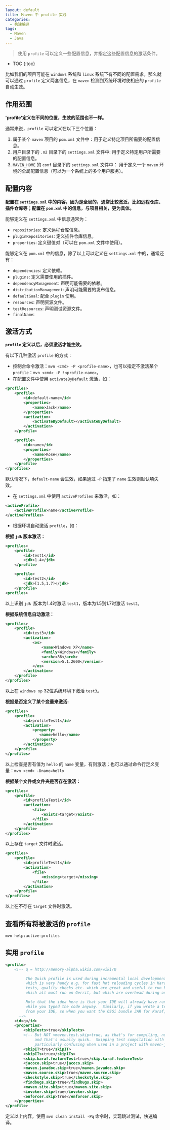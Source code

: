 ```yaml
---
layout: default
title: Maven 中 profile 实践
categories: 
  - 构建编译
tags: 
  - Maven
  - Java
---
```


> 使用 `profile` 可以定义一些配置信息，并指定这些配置信息的激活条件。

<!-- more -->
* TOC
{:toc}

比如我们的项目可能在 `windows` 系统和 `linux` 系统下有不同的配置需求，那么就可以通过 `profile` 定义两套信息，在 `maven` 检测到系统环境时使相应的 `profile` 自动生效。

## 作用范围

**'profile'定义在不同的位置，生效的范围也不一样。**

通常来说，`profile` 可以定义在以下三个位置：

1. 属于某个 `maven` 项目的 `pom.xml` 文件中：用于定义特定项目所需要的配置信息。
2. 用户目录下的 `.m2` 目录下的 `settings.xml` 文件中: 用于定义特定用户所需要的配置信息。
3. `MAVEN_HOME` 的 `conf` 目录下的 `settings.xml` 文件中： 用于定义一个 `maven` 环境的全局配置信息（可以为一个系统上的多个用户服务）。

## 配置内容

**配置在 `settings.xml` 中的内容，因为是全局的，通常比较宽泛，比如远程仓库、插件仓库等；配置在 `pom.xml` 中的信息，与项目相关，更为具体。**

能够定义在 `settings.xml` 中信息通常为：

- `repositories`: 定义远程仓库信息。
- `pluginRepositories`: 定义插件仓库信息。
- `properties`: 定义键值对（可以在 `pom.xml` 文件中使用）。

能够定义在 `pom.xml` 中的信息，除了以上可以定义在 `settings.xml` 中的，通常还有：

- `dependencies`: 定义依赖。
- `plugins`: 定义需要使用的插件。
- `dependencyManagement`: 声明可能需要的依赖。
- `distributionManagement`: 声明可能需要的发布信息。
- `defaultGoal`: 配合 `plugin` 使用。
- `resources`: 声明资源文件。
- `testResources`: 声明测试资源文件。
- `finalName`:

## 激活方式

**`profile` 定义以后，必须激活才能生效。**

有以下几种激活 `profile` 的方式：

- 控制台命令激活：`mvn <cmd> -P <profile-name>`，也可以指定不激活某个 `profile`：`mvn <cmd> -P !<profile-name>`。
- 在配置文件中使用 `activateByDefault` 激活，如：

```xml
<profiles>
	<profile>
		<id>default-name</id>
		<properties>
			<name>Jack</name>
		</properties>
		<activation>
			<activateByDefault></activateByDefault>
		</activation>
	</profile>

	<profile>
		<id>name</id>
		<properties>
			<name>Rose</name>
		</properties>
	</profile>
</profiles>
```

默认情况下，`default-name` 会生效，如果通过 `-P` 指定了 `name` 生效则默认项失效。

- 在 `settings.xml` 中使用 `activeProfiles` 来激活，如：

```xml
<activeProfile>
	<activeProfile>name</activeProfile>
</activeProfiles>
```

- 根据环境自动激活 `profile`，如：

**根据 `jdk` 版本激活：**

```xml
<profiles>  
    <profile>  
        <id>test1</id>  
        <jdk>1.4</jdk>  
    </profile>

    <profile>  
        <id>test2</id>  
        <jdk>[1.5,1.7)</jdk>  
    </profile>  
<profiles>  
```

以上识别 `jdk `版本为1.4时激活 `test1`，版本为1.5到1.7时激活 `test2`。

**根据系统信息自动激活：**

```xml
<profiles>  
    <profile>  
        <id>test3</id>  
        <activation>  
	        <os>  
	            <name>Windows XP</name>  
	            <family>Windows</family>  
	            <arch>x86</arch>  
	            <version>5.1.2600</version>  
	        </os>  
        </activation>  
    </profile>  
</profiles>  
```

以上在 `windows xp` 32位系统环境下激活 `test3`。

**根据是否定义了某个变量来激活:**

```xml
<profiles>  
    <profile>  
        <id>profileTest1</id>  
        <activation>  
			<property>  
			   <name>hello</name>  
			</property>  
        </activation>  
    </profile>  
</profiles>  
```

以上检查是否有值为 `hello` 的 `name` 变量，有则激活；也可以通过命令行定义变量：`mvn <cmd> -Dname=hello`

**根据某个文件或文件夹是否存在激活：**

```xml
<profiles>  
	<profile>  
	    <id>profileTest1</id>  
	    <activation>  
			<file>  
				<exists>target</exists>  
			</file>  
	    </activation>  
	</profile>  
</profiles>  
```

以上存在 `target` 文件时激活。

```xml
<profiles>  
	<profile>  
	    <id>profileTest1</id>  
	    <activation>  
			<file>  
				<missing>target</missing>  
			</file>  
	    </activation>  
	</profile>  
</profiles>  
```

以上在不存在 `target` 文件时激活。

## 查看所有将被激活的 `profile`

```shell
mvn help:active-profiles
```

## 实用 `profile`

```xml
<profile>
    <!-- q = http://memory-alpha.wikia.com/wiki/Q

         The Quick profile is used during incremental local development, when you want to "just get that JAR built",
         which is very handy e.g. for fast hot reloading cycles in Karaf with bundle watch.  It (intentionally!) skips
         tests, quality checks etc. which are great and useful to run before finally submitting changes to Gerrit, and
         which all must run on Gerrit, but which are overhead during ongoing fast iterative local development.

         Note that the idea here is that your IDE will already have run quality checks such as e.g. Checkstyle
         while you typed the code anyway.  Similarly, if you wrote a test, you'll probably already have compiled and run it
         from your IDE, so when you want the OSGi bundle JAR for Karaf, ASAP, you typically don't want all that to run again.
      -->
    <id>q</id>
    <properties>
        <skipTests>true</skipTests>
        <!-- But NOT <maven.test.skip>true, as that's for compiling, not running, tests;
             and that's usually quick.  Skipping test compilation with -Pq with maven.test.skip would be
             particularly confusing when used in a project with maven-jar-plugin <goal>test-jar, so don't.)  -->
        <skipIT>true</skipIT>
        <skipITs>true</skipITs>
        <skip.karaf.featureTest>true</skip.karaf.featureTest>
        <jacoco.skip>true</jacoco.skip>
        <maven.javadoc.skip>true</maven.javadoc.skip>
        <maven.source.skip>true</maven.source.skip>
        <checkstyle.skip>true</checkstyle.skip>
        <findbugs.skip>true</findbugs.skip>
        <maven.site.skip>true</maven.site.skip>
        <invoker.skip>true</invoker.skip>
        <enforcer.skip>true</enforcer.skip>
    </properties>
</profile>
```

定义以上内容，使用 `mvn clean install -Pq` 命令时，实现跳过测试，快速编译。

